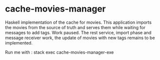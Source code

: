 # cache-movies-manager

Haskell implementation of the cache for movies. This application imports the movies from the source of truth and serves them while waiting for messages to add tags.
Work paused. The rest service, import phase and message receiver work, the update of movies with new tags remains to be implemented.

Run me with :
stack exec cache-movies-manager-exe
